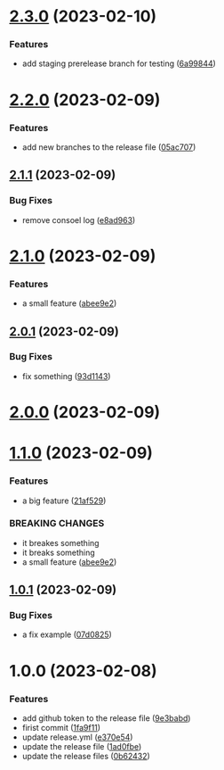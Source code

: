 # [2.3.0](https://github.com/Shaker-Hamdi/test-deployment/compare/v2.2.0...v2.3.0) (2023-02-10)


### Features

* add staging prerelease branch for testing ([6a99844](https://github.com/Shaker-Hamdi/test-deployment/commit/6a99844a36eab8b8bdc82ad0201a915ebaf01296))

# [2.2.0](https://github.com/Shaker-Hamdi/test-deployment/compare/v2.1.1...v2.2.0) (2023-02-09)


### Features

* add new branches to the release file ([05ac707](https://github.com/Shaker-Hamdi/test-deployment/commit/05ac70798d303ef75322b75066afaaa678e444fc))

## [2.1.1](https://github.com/Shaker-Hamdi/test-deployment/compare/v2.1.0...v2.1.1) (2023-02-09)


### Bug Fixes

* remove consoel log ([e8ad963](https://github.com/Shaker-Hamdi/test-deployment/commit/e8ad963e5f5cc6636362ba5267b872e9f7231c7f))

# [2.1.0](https://github.com/Shaker-Hamdi/test-deployment/compare/v2.0.1...v2.1.0) (2023-02-09)


### Features

* a small feature ([abee9e2](https://github.com/Shaker-Hamdi/test-deployment/commit/abee9e2217db573bbd27aeb80248351e79774d9b))

## [2.0.1](https://github.com/Shaker-Hamdi/test-deployment/compare/v2.0.0...v2.0.1) (2023-02-09)

### Bug Fixes

- fix something ([93d1143](https://github.com/Shaker-Hamdi/test-deployment/commit/93d114374c82f85ef7e949ea12c1f544121ce37a))

# [2.0.0](https://github.com/Shaker-Hamdi/test-deployment/compare/v1.0.1...v2.0.0) (2023-02-09)

# [1.1.0](https://github.com/Shaker-Hamdi/test-deployment/compare/v1.0.1...v1.1.0) (2023-02-09)

### Features

- a big feature ([21af529](https://github.com/Shaker-Hamdi/test-deployment/commit/21af529573a5aaef0ea984d854ba1e885a55a693))

### BREAKING CHANGES

- it breakes something
- it breaks something
- a small feature ([abee9e2](https://github.com/Shaker-Hamdi/test-deployment/commit/abee9e2217db573bbd27aeb80248351e79774d9b))

## [1.0.1](https://github.com/Shaker-Hamdi/test-deployment/compare/v1.0.0...v1.0.1) (2023-02-09)

### Bug Fixes

- a fix example ([07d0825](https://github.com/Shaker-Hamdi/test-deployment/commit/07d082530c95028977c21f9380859bdb8407e383))

# 1.0.0 (2023-02-08)

### Features

- add github token to the release file ([9e3babd](https://github.com/Shaker-Hamdi/test-deployment/commit/9e3babd3ad053424f02c2711d4b47e80a1adced0))
- firist commit ([1fa9f11](https://github.com/Shaker-Hamdi/test-deployment/commit/1fa9f11fd59bbbe0f6a9a450a1de6cc1861bf413))
- update release.yml ([e370e54](https://github.com/Shaker-Hamdi/test-deployment/commit/e370e549b64c83536d06bec4f9d79fa9aef3dd06))
- update the release file ([1ad0fbe](https://github.com/Shaker-Hamdi/test-deployment/commit/1ad0fbe0b633860b368037e6aad0b469a9f1a6f0))
- update the release files ([0b62432](https://github.com/Shaker-Hamdi/test-deployment/commit/0b62432ea75233be07ac10e28d25469897527a93))
